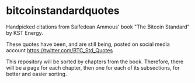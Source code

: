 # bitcoinstandardquotes
Handpicked citations from Saifedean Ammous' book "The Bitcoin Standard" by KST Energy.

These quotes have been, and are still being, posted on social media account https://twitter.com/BTC_Std_Quotes

This repository will be sorted by chapters from the book. Therefore, there will be a page for each chapter, then one for each of its subsections, for better and easier sorting.
